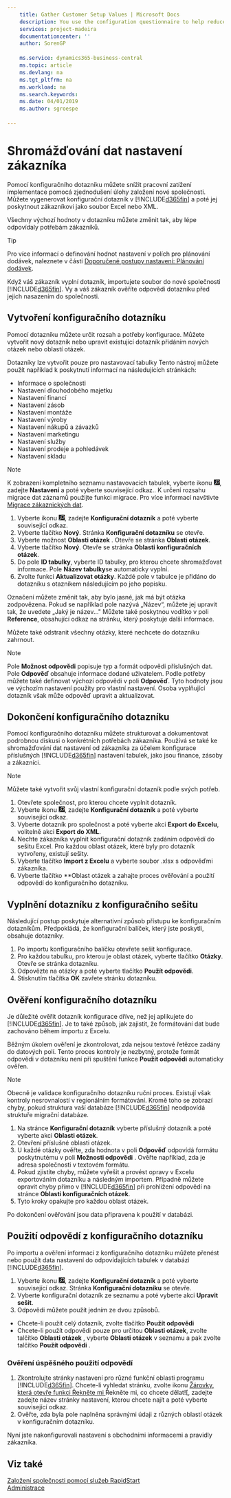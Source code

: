 ```yaml
---
    title: Gather Customer Setup Values | Microsoft Docs
    description: You use the configuration questionnaire to help reduce your implementation workload by streamlining the task of setting up the new company. You can generate the configuration questionnaire in Business Central and then provide it to your customer as an Excel (.xls) or XML file.
    services: project-madeira
    documentationcenter: ''
    author: SorenGP

    ms.service: dynamics365-business-central
    ms.topic: article
    ms.devlang: na
    ms.tgt_pltfrm: na
    ms.workload: na
    ms.search.keywords:
    ms.date: 04/01/2019
    ms.author: sgroespe

---
```

# Shromážďování dat nastavení zákazníka
Pomocí konfiguračního dotazníku můžete snížit pracovní zatížení implementace pomocá zjednodušení úlohy založení nové společnosti. Můžete vygenerovat konfigurační dotazník v [!INCLUDE[d365fin](includes/d365fin_md.md)] a poté jej poskytnout zákazníkovi jako soubor Excel nebo XML.

Všechny výchozí hodnoty v dotazníku můžete změnit tak, aby lépe odpovídaly potřebám zákazníků.

> [!TIP]
> Pro více informací o definování hodnot nastavení v polích pro plánování dodávek, naleznete v části [Doporučené postupy nastavení: Plánování dodávek](setup-best-practices-supply-planning.md).

Když váš zákazník vyplní dotazník, importujete soubor do nové společnosti [!INCLUDE[d365fin](includes/d365fin_md.md)]. Vy a váš zákazník ověříte odpovědi dotazníku před jejich nasazením do společnosti.

## Vytvoření konfiguračního dotazníku
Pomocí dotazníku můžete určit rozsah a potřeby konfigurace. Můžete vytvořit nový dotazník nebo upravit existující dotazník přidáním nových otázek nebo oblastí otázek.

Dotazníky lze vytvořit pouze pro nastavovací tabulky Tento nástroj můžete použít například k poskytnutí informací na následujících stránkách:

- Informace o společnosti
- Nastavení dlouhodobého majetku
- Nastavení financí
- Nastavení zásob
- Nastavení montáže
- Nastavení výroby
- Nastavení nákupů a závazků
- Nastavení marketingu
- Nastavení služby
- Nastavení prodeje a pohledávek
- Nastavení skladu

> [!NOTE]
> K zobrazení kompletního seznamu nastavovacích tabulek, vyberte ikonu ![Žárovky, která otevře funkci Řekněte mi](media/ui-search/search_small.png "Řekněte mi, co chcete dělat"), zadejte **Nastavení** a poté vyberte související odkaz.. K určení rozsahu migrace dat záznamů použijte funkci migrace. Pro více informací navštivte [Migrace zákaznických dat](admin-migrate-customer-data.md).

1. Vyberte ikonu ![Žárovky, která otevře funkci Řekněte mi](media/ui-search/search_small.png "Řekněte mi, co chcete dělat"), zadejte **Konfigurační dotazník** a poté vyberte související odkaz.
2. Vyberte tlačítko **Nový**. Stránka **Konfigurační dotazníku** se otevře.
3. Vyberte možnost **Oblasti otázek** . Otevře se stránka **Oblasti otázek**.
4. Vyberte tlačítko **Nový**. Otevře se stránka **Oblasti konfiguračních otázek**.
5. Do pole **ID tabulky**, vyberte ID tabulky, pro kterou chcete shromažďovat informace. Pole **Název tabulky**se automaticky vyplní.
6. Zvolte funkci **Aktualizovat otázky**. Každé pole v tabulce je přidáno do dotazníku s otazníkem následujícím po jeho popisku.

Označení můžete změnit tak, aby bylo jasné, jak má být otázka zodpovězena. Pokud se například pole nazývá „Název“, můžete jej upravit tak, že uvedete „Jaký je <data being collected>název..." Můžete také poskytnou vodítko v poli **Reference**, obsahující odkaz na stránku, který poskytuje další informace.

Můžete také odstranit všechny otázky, které nechcete do dotazníku zahrnout.

> [!NOTE]
> Pole **Možnost odpovědi** popisuje typ a formát odpovědi příslušných dat. Pole **Odpověď** obsahuje informace dodané uživatelem.
> Podle potřeby můžete také definovat výchozí odpovědi v poli **Odpověď**. Tyto hodnoty jsou ve výchozím nastavení použity pro vlastní nastavení. Osoba vyplňující dotazník však může odpověď upravit a aktualizovat.
> 
## Dokončení konfiguračního dotazníku
Pomocí konfiguračního dotazníku můžete strukturovat a dokumentovat podrobnou diskusi o konkrétních potřebách zákazníka. Používá se také ke shromažďování dat nastavení od zákazníka za účelem konfigurace příslušných [!INCLUDE[d365fin](includes/d365fin_md.md)] nastavení tabulek, jako jsou finance, zásoby a zákazníci.

> [!NOTE]
Můžete také vytvořit svůj vlastní konfigurační dotazník podle svých potřeb.

1. Otevřete společnost, pro kterou chcete vyplnit dotazník.
2. Vyberte ikonu ![Žárovky, která otevře funkci Řekněte mi ](media/ui-search/search_small.png "Řekněte mi, co chcete dělat"), zadejte **Konfigurační dotazník** a poté vyberte související odkaz.
3. Vyberte dotazník pro společnost a poté vyberte akci **Export do Excelu**, volitelně akci **Export do XML**.
4. Nechte zákazníka vyplnit konfigurační dotazník zadáním odpovědí do sešitu Excel. Pro každou oblast otázek, které byly pro dotazník vytvořeny, existují sešity.
5. Vyberte tlačítko **Import z Excelu** a vyberte soubor .xlsx s odpověďmi zákazníka.
6. Vyberte tlačítko **Oblast otázek<x2 /> a zahajte proces ověřování a použití odpovědí do konfiguračního dotazníku.

## Vyplnění dotazníku z konfiguračního sešitu
Následující postup poskytuje alternativní způsob přístupu ke konfiguračním dotazníkům. Předpokládá, že konfigurační balíček, který jste poskytli, obsahuje dotazníky.

1. Po importu konfiguračního balíčku otevřete sešit konfigurace.
2. Pro každou tabulku, pro kterou je oblast otázek, vyberte tlačítko **Otázky**. Otevře se stránka dotazníku.
3. Odpovězte na otázky a poté vyberte tlačítko **Použít odpovědi**.
4. Stisknutím tlačítka **OK** zavřete stránku dotazníku.

## Ověření konfiguračního dotazníku
Je důležité ověřit dotazník konfigurace dříve, než jej aplikujete do [!INCLUDE[d365fin](includes/d365fin_md.md)]. Je to také způsob, jak zajistit, že formátování dat bude zachováno během importu z Excelu.

Běžným úkolem ověření je zkontrolovat, zda nejsou textové řetězce zadány do datových polí. Tento proces kontroly je nezbytný, protože formát odpovědi v dotazníku není při spuštění funkce **Použít odpovědi** automaticky ověřen.

> [!NOTE]
Obecně je validace konfiguračního dotazníku ruční proces. Existují však kontroly nesrovnalostí v regionálním formátování. Kromě toho se zobrazí chyby, pokud struktura vaší databáze [!INCLUDE[d365fin](includes/d365fin_md.md)] neodpovídá struktuře migrační databáze.

1. Na stránce **Konfigurační dotazník** vyberte příslušný dotazník a poté vyberte akci **Oblasti otázek**.
2. Otevření příslušné oblasti otázek.
3. U každé otázky ověřte, zda hodnota v poli **Odpověď** odpovídá formátu poskytnutému v poli **Možnosti odpovědi** . Ověřte například, zda je adresa společnosti v textovém formátu.
4. Pokud zjistíte chyby, můžete vyřešit a provést opravy v Excelu exportováním dotazníku a následným importem. Případně můžete opravit chyby přímo v [!INCLUDE[d365fin](includes/d365fin_md.md)] při prohlížení odpovědí na stránce **Oblasti konfiguračních otázek**.
5. Tyto kroky opakujte pro každou oblast otázek.

Po dokončení ověřování jsou data připravena k použití v databázi.

## Použití odpovědí z konfiguračního dotazníku
Po importu a ověření informací z konfiguračního dotazníku můžete přenést nebo použít data nastavení do odpovídajících tabulek v databázi [!INCLUDE[d365fin](includes/d365fin_md.md)].

1. Vyberte ikonu ![Žárovky, která otevře funkci Řekněte mi ](media/ui-search/search_small.png "Řekněte mi, co chcete dělat"), zadejte **Konfigurační dotazník** a poté vyberte související odkaz. Stránka **Konfigurační dotazníku** se otevře.
2. Vyberte konfigurační dotazník ze seznamu a poté vyberte akci **Upravit sešit**.
3. Odpovědi můžete použít jedním ze dvou způsobů.

- Chcete-li použít celý dotazník, zvolte tlačítko **Použít odpovědi**
- Chcete-li použít odpovědi pouze pro určitou **Oblasti otázek**, zvolte talčítko **Oblasti otázek** , vyberte **Oblasti otázek** v seznamu a pak zvolte talčítko **Použít odpovědi** .

### Ověření úspěšného použití odpovědí
1. Zkontrolujte stránky nastavení pro různé funkční oblasti programu [!INCLUDE[d365fin](includes/d365fin_md.md)]. Chcete-li vyhledat stránku, zvolte ikonu [Žárovky, která otevře funkci Řekněte mi ](includes/d365fin_md.md)Řekněte mi, co chcete dělat![, zadejte zadejte název stránky nastavení, kterou chcete najít a poté vyberte související odkaz.
2. Ověřte, zda byla pole naplněna správnými údaji z různých oblastí otázek v konfiguračním dotazníku.

Nyní jste nakonfigurovali nastavení s obchodními informacemi a pravidly zákazníka.

## Viz také
[Založení společnosti pomocí služeb RapidStart](admin-set-up-a-company-with-rapidstart.md)  
[Administrace](admin-setup-and-administration.md)
